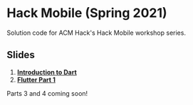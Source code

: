 # Hack Mobile (Spring 2021)

Solution code for ACM Hack's Hack Mobile workshop series.

## Slides

1. [**Introduction to Dart**](https://acmurl.com/flutter1)
2. [**Flutter Part 1**](https://acmurl.com/flutter2)

Parts 3 and 4 coming soon!